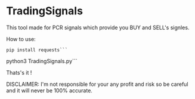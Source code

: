 # TradingSignals
This tool made for PCR signals which provide you BUY and SELL's signles.

How to use:

```
pip install requests```

```
python3 TradingSignals.py```

Thats's it !

DISCLAIMER:
I'm not responsible for your any profit and risk so be careful and it will never be 100% accurate.
